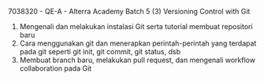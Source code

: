 7038320 - QE-A - Alterra Academy Batch 5
(3) Versioning Control with Git

1. Mengenali dan melakukan instalasi Git serta tutorial membuat repositori baru
2. Cara menggunakan git dan menerapkan perintah-perintah yang terdapat pada git seperti git init, git commit, git status, dsb
3. Membuat branch baru, melakukan pull request, dan mengenali workflow collaboration pada Git
